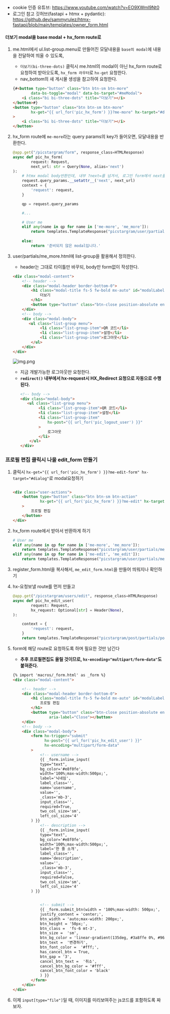 - cookie 인증 유튜브: https://www.youtube.com/watch?v=EO9XWml9Nt0
- 로그인 참고 깃허브(fastapi + htmx + pydantic): https://github.dev/sammyrulez/htmx-fastapi/blob/main/templates/owner_form.html

#### 더보기 modal을 base modal + hx_form route로

1. me.html에서 ul.list-group.menu로 만들어진 모달내용을 `base의 modal`에 내용을 전달하여 띄울 수 있도록, 
   - `더보기(bi-three-dots)` 클릭시 me.html의 modal이 아닌 hx_form route로 요청하여 받아오도록, `hx_form 라우터`로 `hx-get` 요청한다.
   - nav_bottom의 새 게시물 생성을 참고하여 요청한다.
    ```html
    {#<button type="button" class="btn btn-sm btn-more"
            data-bs-toggle="modal" data-bs-target="#meModal">
        <i class="bi bi-three-dots" title="더보기"></i>
    </button>#}
    <button type="button" class="btn btn-sm btn-more"
            hx-get="{{ url_for('pic_hx_form') }}?me-more" hx-target="#dialog"
    >
        <i class="bi bi-three-dots" title="더보기"></i>
    </button>
    ```
   
2. hx_form route에 `me-more`라는 query params의 key가 들어오면, 모달내용을 반환한다.
    ```python
    @app.get("/picstargram/form", response_class=HTMLResponse)
    async def pic_hx_form(
            request: Request,
            next_url: str = Query(None, alias='next')
    ):
        # htmx modal body반환인데, 내부 ?next=를 넘겨서, 로그인 form에서 next를 추출할 수 있게 한다
        request.query_params.__setattr__('next', next_url)
        context = {
            'request': request,
        }
    
        qp = request.query_params
   
        #...
   
        # User me
        elif any(name in qp for name in ['me-more', 'me_more']):
            return templates.TemplateResponse("picstargram/user/partials/me_more.html", context)
        
        else:
            return '준비되지 않은 modal입니다.'
    
    ```
   

3. user/partials/me_more.html에 list-group을 활용해서 정의한다.
    - header는 그대로 타이틀만 바꾸되, body만 form없이 작성한다.
    ```html
    <div class="modal-content">
        <!-- header -->
        <div class="modal-header border-bottom-0">
            <h1 class="modal-title fs-5 fw-bold mx-auto" id="modalLabel">
                더보기
            </h1>
            <button type="button" class="btn-close position-absolute end-0 me-2" data-bs-dismiss="modal" aria-label="Close"></button>
        </div>
        <!-- body -->
        <div class="modal-body">
           <ul class="list-group menu">
                <li class="list-group-item">QR 코드</li>
                <li class="list-group-item">설정</li>
                <li class="list-group-item">로그아웃</li>
            </ul>
        </div>
    </div>
    
    ```
   
    ![img.png](../images/116.png)
    - 지금 개발가능한 로그아웃만 요청한다.
    - **`redirect()` 내부에서 hx-request시 HX_Redirect 요청으로 자동으로 수행된다.**
        ```html
        <!-- body -->
        <div class="modal-body">
           <ul class="list-group menu">
                <li class="list-group-item">QR 코드</li>
                <li class="list-group-item">설정</li>
                <li class="list-group-item"
                    hx-post="{{ url_for('pic_logout_user') }}"
                >
                    로그아웃
                </li>
            </ul>
        </div>
        ```
      


### 프로필 편집 클릭시 나올 edit_form 만들기
1. 클릭시 `hx-get="{{ url_for('pic_hx_form') }}?me-edit-form" hx-target="#dialog"`로 modal요청하기
    ```html
    
    <div class="user-actions">
        <button type="button" class="btn btn-sm btn-action"
                hx-get="{{ url_for('pic_hx_form') }}?me-edit" hx-target="#dialog"
        >
            프로필 편집
        </button>
    </div>
    ```
   
2. hx_form route에서 받아서 반환하게 하기
    ```python
    # User me
    elif any(name in qp for name in ['me-more', 'me_more']):
        return templates.TemplateResponse("picstargram/user/partials/me_more.html", context)
    elif any(name in qp for name in ['me-edit', 'me_edit']):
        return templates.TemplateResponse("picstargram/user/partials/me_edit_form.html", context)
    ```
   

3. register_form.html을 복사해서, `me_edit_form.html`을 만들어 띄워지나 확인하기


4. hx-요청보낼 route를 먼저 만들고
    ```python
    @app.get("/picstargram/users/edit", response_class=HTMLResponse)
    async def pic_hx_edit_user(
            request: Request,
            hx_request: Optional[str] = Header(None),
    ):
    
        context = {
            'request': request,
        }
        return templates.TemplateResponse("picstargram/post/partials/posts.html", context)
    
    ```
   
5. form에 해당 route로 요청하도록 하며 필요한 것만 남긴다
    - **추후 프로필편집도 올릴 것이므로, `hx-encoding="multipart/form-data"`도 붙혀준다.**
    ```html
    {% import 'macros/_form.html' as _form %}
    <div class="modal-content">
    
        <!-- header -->
        <div class="modal-header border-bottom-0">
            <h1 class="modal-title fs-5 fw-bold mx-auto" id="modalLabel">
                프로필 편집
            </h1>
            <button type="button" class="btn-close position-absolute end-0 me-2" data-bs-dismiss="modal"
                    aria-label="Close"></button>
        </div>
        <!-- body -->
        <div class="modal-body">
            <form hx-trigger="submit"
                  hx-post="{{ url_for('pic_hx_edit_user') }}"
                  hx-encoding="multipart/form-data"
            >
                <!-- username -->
                {{ _form.inline_input(
                type="text",
                bg_color='#e8f0fe',
                width='100%;max-width:500px;',
                label='닉네임',
                label_class='',
                name='username',
                value='',
                _class='mb-3',
                input_class='',
                required=True,
                two_col_size='sm',
                left_col_size='4'
            ) }}
                <!-- description -->
                {{ _form.inline_input(
                type="text",
                bg_color='#e8f0fe',
                width='100%;max-width:500px;',
                label='한 줄 소개',
                label_class='',
                name='description',
                value='',
                _class='mb-3',
                input_class='',
                required=False,
                two_col_size='sm',
                left_col_size='4'
            ) }}
    
    
                <!-- submit -->
                {{ _form.submit_btn(width = '100%;max-width: 500px;',
                justify_content = 'center;',
                btn_width = 'auto;max-width: 200px;',
                btn_height = '50px;',
                btn_class =  'fs-6 mt-3',
                btn_size =  'sm',
                btn_bg_color = 'linear-gradient(135deg, #3a8ffe 0%, #9658fe 100%);',
                btn_text =  '변경하기',
                btn_font_color =  '#fff;',
                has_cancel_btn = True,
                btn_gap = '3',
                cancel_btn_text =  '취소',
                cancel_btn_bg_color = '#fff',
                cancel_btn_font_color = 'black'
                ) }}
            </form>
        </div>
    </div>
    
    ```
   

6. 이제 `input[type="file"]`일 때, 이미지를 미리보여주는 js코드를 포함하도록 짜보자.
